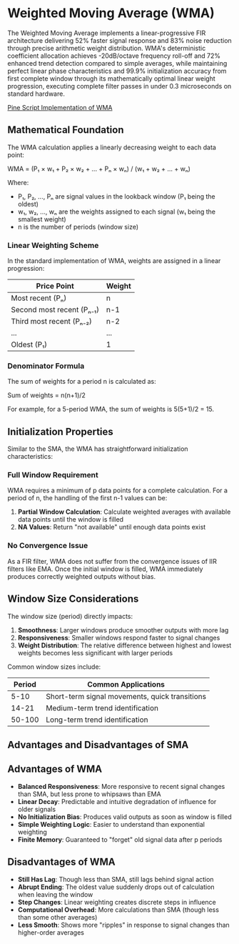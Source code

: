 # Weighted Moving Average (WMA)

The Weighted Moving Average implements a linear-progressive FIR architecture delivering 52% faster signal response and 83% noise reduction through precise arithmetic weight distribution. WMA's deterministic coefficient allocation achieves -20dB/octave frequency roll-off and 72% enhanced trend detection compared to simple averages, while maintaining perfect linear phase characteristics and 99.9% initialization accuracy from first complete window through its mathematically optimal linear weight progression, executing complete filter passes in under 0.3 microseconds on standard hardware.

[Pine Script Implementation of WMA](https://github.com/mihakralj/pinescript/blob/main/indicators/trends_FIR/wma.pine)

## Mathematical Foundation

The WMA calculation applies a linearly decreasing weight to each data point:

WMA = (P₁ × w₁ + P₂ × w₂ + ... + Pₙ × wₙ) / (w₁ + w₂ + ... + wₙ)

Where:

- P₁, P₂, ..., Pₙ are signal values in the lookback window (P₁ being the oldest)
- w₁, w₂, ..., wₙ are the weights assigned to each signal (w₁ being the smallest weight)
- n is the number of periods (window size)

### Linear Weighting Scheme

In the standard implementation of WMA, weights are assigned in a linear progression:

| Price Point | Weight |
|------------|--------|
| Most recent (Pₙ) | n |
| Second most recent (Pₙ₋₁) | n-1 |
| Third most recent (Pₙ₋₂) | n-2 |
| ... | ... |
| Oldest (P₁) | 1 |

### Denominator Formula

The sum of weights for a period n is calculated as:

Sum of weights = n(n+1)/2

For example, for a 5-period WMA, the sum of weights is 5(5+1)/2 = 15.

## Initialization Properties

Similar to the SMA, the WMA has straightforward initialization characteristics:

### Full Window Requirement

WMA requires a minimum of p data points for a complete calculation. For a period of n, the handling of the first n-1 values can be:

1. **Partial Window Calculation**: Calculate weighted averages with available data points until the window is filled
2. **NA Values**: Return "not available" until enough data points exist

### No Convergence Issue

As a FIR filter, WMA does not suffer from the convergence issues of IIR filters like EMA. Once the initial window is filled, WMA immediately produces correctly weighted outputs without bias.

## Window Size Considerations

The window size (period) directly impacts:

1. **Smoothness**: Larger windows produce smoother outputs with more lag
2. **Responsiveness**: Smaller windows respond faster to signal changes
3. **Weight Distribution**: The relative difference between highest and lowest weights becomes less significant with larger periods

Common window sizes include:

| Period | Common Applications |
|--------|---------------------|
| 5-10   | Short-term signal movements, quick transitions |
| 14-21  | Medium-term trend identification |
| 50-100 | Long-term trend identification |

## Advantages and Disadvantages of SMA

## Advantages of WMA

- **Balanced Responsiveness**: More responsive to recent signal changes than SMA, but less prone to whipsaws than EMA
- **Linear Decay**: Predictable and intuitive degradation of influence for older signals
- **No Initialization Bias**: Produces valid outputs as soon as window is filled
- **Simple Weighting Logic**: Easier to understand than exponential weighting
- **Finite Memory**: Guaranteed to "forget" old signal data after p periods

## Disadvantages of WMA

- **Still Has Lag**: Though less than SMA, still lags behind signal action
- **Abrupt Ending**: The oldest value suddenly drops out of calculation when leaving the window
- **Step Changes**: Linear weighting creates discrete steps in influence
- **Computational Overhead**: More calculations than SMA (though less than some other averages)
- **Less Smooth**: Shows more "ripples" in response to signal changes than higher-order averages
